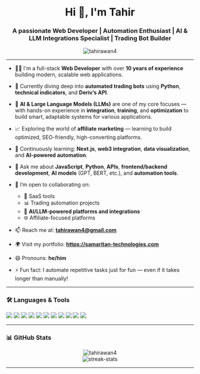 <h1 align="center">Hi 👋, I'm Tahir</h1>
<h3 align="center">A passionate Web Developer | Automation Enthusiast | AI & LLM Integrations Specialist | Trading Bot Builder</h3>

<p align="center">
  <img src="https://komarev.com/ghpvc/?username=tahirawan4&label=Profile%20views&color=0e75b6&style=flat" alt="tahirawan4" />
</p>

---

- 👨‍💻 I'm a full-stack **Web Developer** with over **10 years of experience** building modern, scalable web applications.

- 🤖 Currently diving deep into **automated trading bots** using **Python**, **technical indicators**, and **Deriv’s API**.

- 🧠 **AI & Large Language Models (LLMs)** are one of my core focuses — with hands-on experience in **integration**, **training**, and **optimization** to build smart, adaptable systems for various applications.

- 📈 Exploring the world of **affiliate marketing** — learning to build optimized, SEO-friendly, high-converting platforms.

- 🌱 Continuously learning: **Next.js**, **web3 integration**, **data visualization**, and **AI-powered automation**.

- 💬 Ask me about **JavaScript**, **Python**, **APIs**, **frontend/backend development**, **AI models** (GPT, BERT, etc.), and **automation tools**.

- 💞️ I’m open to collaborating on:
  - 🚀 SaaS tools
  - 📊 Trading automation projects
  - 🧠 **AI/LLM-powered platforms and integrations**
  - 🌐 Affiliate-focused platforms

- 📫 Reach me at: **tahirawan4@gmail.com**  
- 🌍 Visit my portfolio: **https://samaritan-technologies.com**

- 😄 Pronouns: **he/him**
- ⚡ Fun fact: I automate repetitive tasks just for fun — even if it takes longer than manually!

---

### 🛠️ Languages & Tools

<p>
  <img src="https://img.shields.io/badge/-JavaScript-F7DF1E?style=flat&logo=javascript&logoColor=black" />
  <img src="https://img.shields.io/badge/-Python-3776AB?style=flat&logo=python&logoColor=white" />
  <img src="https://img.shields.io/badge/-React-61DAFB?style=flat&logo=react&logoColor=black" />
  <img src="https://img.shields.io/badge/-Node.js-339933?style=flat&logo=node.js&logoColor=white" />
  <img src="https://img.shields.io/badge/-TensorFlow-FF6F00?style=flat&logo=tensorflow&logoColor=white" />
  <img src="https://img.shields.io/badge/-HuggingFace-FF6F00?style=flat&logo=huggingface&logoColor=white" />
  <img src="https://img.shields.io/badge/-Git-F05032?style=flat&logo=git&logoColor=white" />
  <img src="https://img.shields.io/badge/-VS_Code-007ACC?style=flat&logo=visual-studio-code&logoColor=white" />
  <img src="https://img.shields.io/badge/-Linux-FCC624?style=flat&logo=linux&logoColor=black" />
    <img src="https://img.shields.io/badge/-LangChain-000000?style=flat&logo=langchain&logoColor=white" />
  <img src="https://img.shields.io/badge/-OpenAI-412991?style=flat&logo=openai&logoColor=white" />

</p>

---

### 📊 GitHub Stats

<p align="center">
  <img src="https://github-readme-stats.vercel.app/api?username=tahirawan4&show_icons=true&include_all_commits=true&count_private=true&theme=radical" alt="tahirawan4" />
  <br />
  <img src="https://github-readme-streak-stats.herokuapp.com/?user=tahirawan4&theme=radical" alt="streak-stats" />
</p>

---

<!---
tahirawan4/tahirawan4 is a ✨ special ✨ repository because its `README.md` (this file) appears on your GitHub profile.
You can click the Preview link to take a look at your changes.
--->
